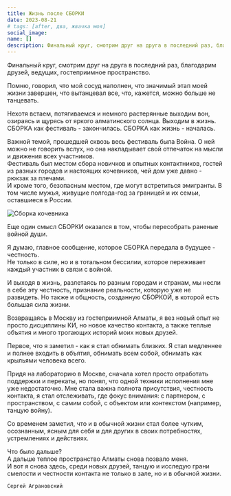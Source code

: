 ```yaml
---
title: Жизнь после СБОРКИ
date: 2023-08-21
# tags: [after, два, жвачка моя]
social_image:
name: []
description: Финальный круг, смотрим друг на друга в последний раз, благодарим друзей, ведущих, гостеприимное пространство. Помню, говорил, что мой сосуд наполнен&nbsp;...
---
```


<!-- <img src="/media/tg-pack-sborka-kochevnika.png" alt="Сборка кочевника"/> -->

Финальный круг, смотрим друг на друга в последний раз, благодарим друзей, ведущих, гостеприимное пространство.

Помню, говорил, что мой сосуд наполнен, что значимый этап моей жизни завершен, что вытанцевал все, что, кажется, можно больше не танцевать. 

Нехотя встаем, потягиваемся и немного растерянные выходим вон, озираясь и щурясь от яркого алматинского солнца.
Выходим в жизнь.  
СБОРКА как фестиваль - закончилась. СБОРКА как жизнь - началась. 

Важной темой, прошедшей сквозь весь фестиваль была Война. О ней можно не говорить вслух, но она накладывает свой отпечаток на мысли и движения всех участников.  
Фестиваль был местом сбора новичков и опытных контактников, гостей из разных городов и настоящих кочевников, чей дом уже давно - рюкзак за плечами.  
И кроме того, безопасным местом, где могут встретиться эмигранты. В том числе мужья, живущие полгода-год за границей и их семьи, оставшиеся в России.

![Сборка кочевника](/media/tg-pack-sborka-kochevnika.png)

Еще один смысл СБОРКИ оказался в том, чтобы пересобрать раненые войной души.

Я думаю, главное сообщение, которое СБОРКА передала в будущее - честность.  
Не только в силе, но и в тотальном бессилии, которое переживает каждый участник в связи с войной. 

И выходя в жизнь, разлетаясь по разным городам и странам, мы несли в себе эту честность, признание реальности, которую уже не развидеть. Но также и общность, созданную СБОРКОЙ, в которой есть большая сила жизни.

Возвращаясь в Москву из гостеприимной Алматы, я вез новый опыт не просто дисциплины КИ, но новое качество контакта, а также теплые объятия и много трогающих историй моих новых друзей.

Первое, что я заметил - как я стал обнимать близких. Я стал медленнее и полнее входить в объятия, обнимать всем собой, обнимать как крыльями человека всего.

Придя на лабораторию в Москве, сначала хотел просто отработать поддержки и перекаты, но понял, что одной техники исполнения мне уже недостаточно. Мне стала важна полнота присутствия, честность контакта, я стал отслеживать, где фокус внимания: с партнером, с пространством, с самим собой, с объектом или контекстом (например, танцую войну).

Со временем заметил, что и в обычной жизни стал более чутким, осознанным, ясным для себя и для других в своих потребностях, устремлениях и действиях.

Что было дальше?  
А дальше теплое пространство Алматы снова позвало меня.  
И вот я снова здесь, среди новых друзей, танцую и исследую грани смелости и честности контакта не только в зале, но и в обычной жизни.

```Сергей Аграновский```